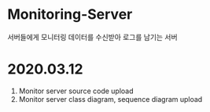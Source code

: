 # Monitoring-Server
서버들에게 모니터링 데이터를 수신받아 로그를 남기는 서버

# 2020.03.12
1. Monitor server source code upload
2. Monitor server class diagram, sequence diagram upload
